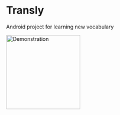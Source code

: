 # Transly
Android project for learning new vocabulary


<img src="https://github.com/SvetoforColumb/Transly/raw/master/int.gif" width="200" alt="Demonstration">
